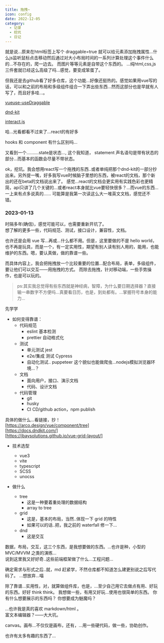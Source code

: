 ```yaml
---
title: 拖拽~
icon: config
date: 2022-12-05
category:
  - 记录
  - 挖坑
  - 日记
---
```


就是说...原来在html标签上写个 draggable=true 就可以给元素添加拖拽属性...什么js监听鼠标点击移动然后通过对大小布局时间的一系列计算处理这个事件什么的...不存在的，爬一边去。
而图片等等元素是自带这个东西的。
...纯html,css,js三件套就已经这么高级了吗...感觉，要变成笨蛋了。

但我还是去github看了好多仓库，这个功能...好像还挺热的。感觉如果用vue写的话，可以和之前的布局和多级组件组合一下弄出些东西...然而这部分也是早就有人写了，而且好多哇...。

[vueuse-useDraggable](https://vueuse.org/core/useDraggable)

[dnd-kit](https://github.com/clauderic/dnd-kit)

[interact.js](https://github.com/taye/interact.js)

哈...光看都看不过来了...react的有好多

hooks 和 component 有什么区别吗...

又看到一个..........state是状态..., 这个我知道， statement 声名语句是带有状态的部分...而基本的函数会尽量不带状态。

ok，挖坑。我会想用react写一个拖拽的东西..或者单纯把那个dnd-kit的一部分抄出来。另外提一嘴，好多我写vue时候脑子里想的东西，被react的文档，那个新出的还在beta的文档说出来了。
感觉...react的文档会更实用有实践色彩也更精简，api只讲了几个关键的...或者react本身就比vue要轻快很多？...而vue的东西...一上来有点多说真的......
可能算是我第一次读这么大一堆英文文档，感觉还不错。

### 2023-01-13

时隔多年(确信)，感觉可能可以，也需要重新开坑了。  
想了解的更多一些，代码规范、测试，接口设计，兼容性，文档。  

也许还是会用 vue 写...再或...什么都不用。但是，这里要做的不是 hello world，也不再是玩具，而是一个，有一定实用性，期望有别人读有别人用的，能用，也能维护的东西。嗯，要认真做，做的靠谱一些。  

而具体内容上，我会把拖拽放一个比较重要的位置...配合布局，表单，多级组件，要让他们可以交互——用拖拽的方式。
而除去拖拽，针对移动端，一些手势操作，也是可以玩的。

>ps:其实我总觉得有些东西就是神经病，智障，为什么要日期选择器？直接输一串数字不方便吗...真要看日历，也是，到处都有。...掌握符号本身的能力...

先学学

- 如何变得靠谱：
  - 代码规范
    - eslint 基本检测
    - prettier 自动格式化
  - 测试
    - 单元测试 jest
    - e2e/集成 测试 Cypress
    - 自动化测试.. puppeteer 这个貌似也能做爬虫...nodejs模拟浏览器环境...？
  - 文档
    - 面向用户，接口、演示文档
    - 代码、设计文档
  - 代码管理
    - git
    - husky
    - CI CD/github action，npm publish

具体的做什么...看链接，抄！  
[https://arco.design/vue/component/tree]  
[https://docs.dndkit.com/]  
[https://jbaysolutions.github.io/vue-grid-layout/]

- 技术选型
  - vue3
  - vite
  - typescript
  - SCSS
  - unocss

- 做什么
  - tree
    - 这是一种要着重处理的数据结构
    - array to tree
  - grid
    - 这是，基本的布局，当然..体现一下 grid 的特性
    - 如果可以的话..把，我之前的 waterfall 修一下...
  - dnd
    - 这是交互

数据，布局，交互，这三个东西，是我想要做的东西。...也许是种，小型的 MVC/MVVM 之类的演练...  
说到这里我又好好奇..这些前端框架做了什么...工程问题...

确定需求与形式之后..就，md 赶紧学，不然仓库都不知道怎么建更别说之后写代码了。
...想放弃...喵

除了靠谱...实用性，对，就算做组件库，也是，...至少自己用它去做点有用、好玩的东西。好好 think think。
我想做一些，有用又好玩...使用也很简单的东西。
你有什么想要展示的东西吗？
你想要成为魅魔吗？

...也许我是真的喜欢 markdown/html 。  
富文本编辑器？——大大坑。  

canvas。画布...不仅仅是画布，还有，...用一些硬代码，做一些，协助创作。  

也许有太多有趣的东西了...
